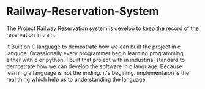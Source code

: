 # Railway-Reservation-System
The Project Railway Reservation system is develop to keep the record of the reservation in train.

It Built on C language to demostrate how we can built the project in c languge. 
Ocassionally every programmer begin learning programming either with c or python. 
I built that project with in industirial standard to demostrate how we can develop the software in c language. 
Because learning a language is not the ending. it's begining. implementaion is the real thing which help us to understanding the language. 
